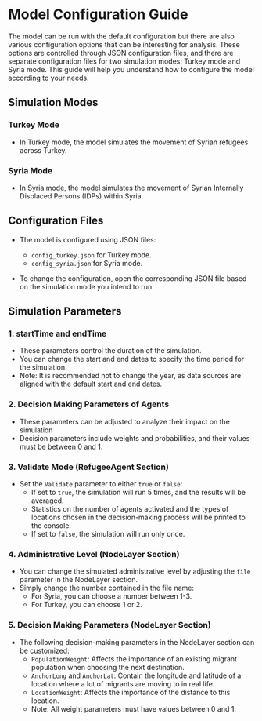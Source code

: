 # Model Configuration Guide

The model can be run with the default configuration but there are also various configuration options that can be interesting for analysis. These options are controlled through JSON configuration files, 
and there are separate configuration files for two simulation modes: Turkey mode and Syria mode. 
This guide will help you understand how to configure the model according to your needs.

## Simulation Modes

### Turkey Mode
- In Turkey mode, the model simulates the movement of Syrian refugees across Turkey.

### Syria Mode
- In Syria mode, the model simulates the movement of Syrian Internally Displaced Persons (IDPs) within Syria.

## Configuration Files

- The model is configured using JSON files:
  - `config_turkey.json` for Turkey mode.
  - `config_syria.json` for Syria mode.
  
- To change the configuration, open the corresponding JSON file based on the simulation mode you intend to run.

## Simulation Parameters

### 1. startTime and endTime
- These parameters control the duration of the simulation.
- You can change the start and end dates to specify the time period for the simulation.
- Note: It is recommended not to change the year, as data sources are aligned with the default start and end dates.

### 2. Decision Making Parameters of Agents
- These parameters can be adjusted to analyze their impact on the simulation
- Decision parameters include weights and probabilities, and their values must be between 0 and 1.

### 3. Validate Mode (RefugeeAgent Section)
- Set the `Validate` parameter to either `true` or `false`:
  - If set to `true`, the simulation will run 5 times, and the results will be averaged.
  - Statistics on the number of agents activated and the types of locations chosen in the decision-making process will be printed to the console.
  - If set to `false`, the simulation will run only once.

### 4. Administrative Level (NodeLayer Section)
- You can change the simulated administrative level by adjusting the `file` parameter in the NodeLayer section.
- Simply change the number contained in the file name:
  - For Syria, you can choose a number between 1-3.
  - For Turkey, you can choose 1 or 2.

### 5. Decision Making Parameters (NodeLayer Section)
- The following decision-making parameters in the NodeLayer section can be customized:
  - `PopulationWeight`: Affects the importance of an existing migrant population when choosing the next destination.
  - `AnchorLong` and `AnchorLat`: Contain the longitude and latitude of a location where a lot of migrants are moving to in real life.
  - `LocationWeight`: Affects the importance of the distance to this location.
  - Note: All weight parameters must have values between 0 and 1.



